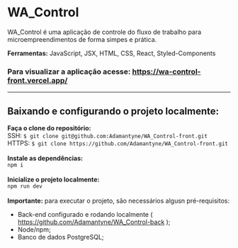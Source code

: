 # WA_Control
WA_Control é uma aplicação de controle do fluxo de trabalho para microempreendimentos de forma simpes e prática.

**Ferramentas:** JavaScript, JSX, HTML, CSS, React, Styled-Components

### Para visualizar a aplicação acesse: <a target="_blank" href="https://wa-control-front.vercel.app/">https://wa-control-front.vercel.app/</a>

<hr/>

## Baixando e configurando o projeto localmente:

**Faça o clone do repositório:**
<br />
SSH: `$ git clone git@github.com:Adamantyne/WA_Control-front.git`
<br />
HTTPS: `$ git clone https://github.com/Adamantyne/WA_Control-front.git`
<br />
<br />
**Instale as dependências:**
<br />
`npm i`
<br />
<br />
**Inicialize o projeto localmente:**
<br />
`npm run dev`
<br />
<br />
**Importante:** para executar o projeto, são necessários algusn pré-requisitos:
- Back-end configurado e rodando localmente ( <a target="_blank" href="https://github.com/Adamantyne/WA_Control-back">https://github.com/Adamantyne/WA_Control-back </a>);
- Node/npm;
- Banco de dados PostgreSQL;
